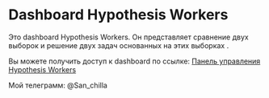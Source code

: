 <h1>Dashboard Hypothesis Workers</h1>

<p>Это dashboard Hypothesis Workers. Он представляет сравнение двух выборок и решение двух задач основанных на этих выборках .</p>

<p>Вы можете получить доступ к dashboard по ссылке: <a href="https://ocatano-hypothesis-workers-dashboard-swyo5s.streamlit.app/">Панель управления Hypothesis Workers</a></p>

<p> Мой телеграмм: @San_chilla </p>
